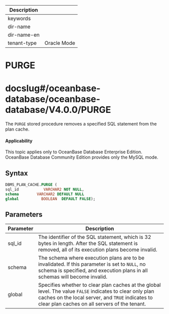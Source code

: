 | Description   |                 |
|---------------|-----------------|
| keywords      |                 |
| dir-name      |                 |
| dir-name-en   |                 |
| tenant-type   | Oracle Mode     |

# PURGE

# docslug#/oceanbase-database/oceanbase-database/V4.0.0/PURGE
The `PURGE` stored procedure removes a specified SQL statement from the plan cache.

  <main id="notice" >
    <h4>Applicability</h4>
    <p>This topic applies only to OceanBase Database Enterprise Edition. OceanBase Database Community Edition provides only the MySQL mode. </p>
  </main>

## Syntax

```sql
DBMS_PLAN_CACHE.PURGE (
sql_id           VARCHAR2 NOT NULL,
schema        VARCHAR2 DEFAULT NULL
global          BOOLEAN  DEFAULT FALSE);
```



## Parameters



| Parameter | Description |
|--------|-------------------------------------------------------------------------------|
| sql_id | The identifier of the SQL statement, which is 32 bytes in length.  After the SQL statement is removed, all of its execution plans become invalid.  |
| schema | The schema where execution plans are to be invalidated. If this parameter is set to `NULL`, no schema is specified, and execution plans in all schemas will become invalid.  |
| global | Specifies whether to clear plan caches at the global level. The value `FALSE` indicates to clear only plan caches on the local server, and `TRUE` indicates to clear plan caches on all servers of the tenant.  |


